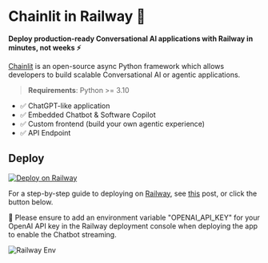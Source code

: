 # Chainlit in Railway 👋

**Deploy production-ready Conversational AI applications with Railway in minutes, not weeks ⚡️**

[Chainlit](https://github.com/Chainlit/chainlit) is an open-source async Python framework which allows developers to build scalable Conversational AI or agentic applications.

> **Requirements**: Python >= 3.10

- ✅ ChatGPT-like application
- ✅ Embedded Chatbot & Software Copilot
- ✅ Custom frontend (build your own agentic experience)
- ✅ API Endpoint

## Deploy

[![Deploy on Railway](https://railway.app/button.svg)](https://railway.app/template/atS4DW?referralCode=jk_FgY)

For a step-by-step guide to deploying on [Railway](https://railway.app/template/atS4DW?referralCode=jk_FgY), see [this]() post, or click the button below.

🔑 Please ensure to add an environment variable "OPENAI_API_KEY" for your OpenAI API key in the Railway deployment console when deploying the app to enable the Chatbot streaming.

![Railway Env](img/railway_env.png)

